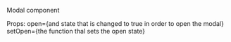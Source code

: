 Modal component

Props:
open={and state that is changed to true in order to open the modal}
setOpen={the function thal sets the open state}

